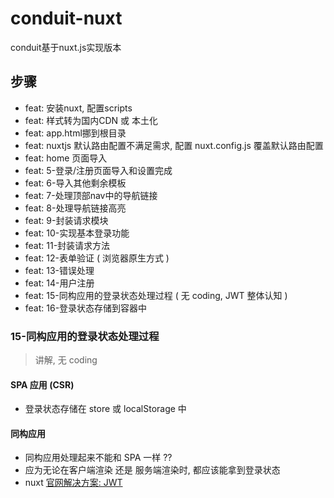 # conduit-nuxt

conduit基于nuxt.js实现版本

## 步骤

- feat: 安装nuxt, 配置scripts
- feat: 样式转为国内CDN 或 本土化
- feat: app.html挪到根目录
- feat: nuxtjs 默认路由配置不满足需求, 配置 nuxt.config.js 覆盖默认路由配置
- feat: home 页面导入
- feat: 5-登录/注册页面导入和设置完成
- feat: 6-导入其他剩余模板
- feat: 7-处理顶部nav中的导航链接
- feat: 8-处理导航链接高亮
- feat: 9-封装请求模块
- feat: 10-实现基本登录功能
- feat: 11-封装请求方法
- feat: 12-表单验证 ( 浏览器原生方式 )
- feat: 13-错误处理
- feat: 14-用户注册
- feat: 15-同构应用的登录状态处理过程 ( 无 coding, JWT 整体认知 )
- feat: 16-登录状态存储到容器中

### 15-同构应用的登录状态处理过程

> 讲解, 无 coding

#### SPA 应用 (CSR)

- 登录状态存储在 store 或 localStorage 中

#### 同构应用

- 同构应用处理起来不能和 SPA 一样 ??
- 应为无论在客户端渲染 还是 服务端渲染时, 都应该能拿到登录状态
- nuxt [官网解决方案: JWT](https://www.nuxtjs.cn/examples/auth-external-jwt)
